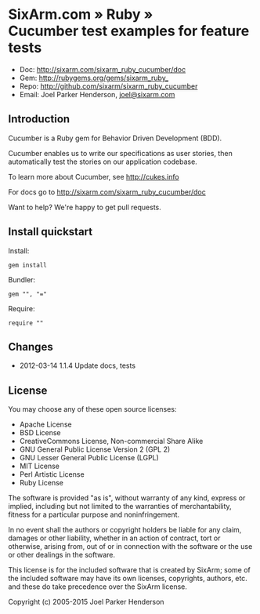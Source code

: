 # SixArm.com » Ruby » <br> Cucumber test examples for feature tests

* Doc: <http://sixarm.com/sixarm_ruby_cucumber/doc>
* Gem: <http://rubygems.org/gems/sixarm_ruby_>
* Repo: <http://github.com/sixarm/sixarm_ruby_cucumber>
* Email: Joel Parker Henderson, <joel@sixarm.com>


## Introduction

Cucumber is a Ruby gem for Behavior Driven Development (BDD).

Cucumber enables us to write our specifications as user stories,
then automatically test the stories on our application codebase.

To learn more about Cucumber, see http://cukes.info

For docs go to <http://sixarm.com/sixarm_ruby_cucumber/doc>

Want to help? We're happy to get pull requests.


## Install quickstart

Install:

    gem install 

Bundler:

    gem "", "="

Require:

    require ""


## Changes

* 2012-03-14 1.1.4 Update docs, tests

## License

You may choose any of these open source licenses:

  * Apache License
  * BSD License
  * CreativeCommons License, Non-commercial Share Alike
  * GNU General Public License Version 2 (GPL 2)
  * GNU Lesser General Public License (LGPL)
  * MIT License
  * Perl Artistic License
  * Ruby License

The software is provided "as is", without warranty of any kind, 
express or implied, including but not limited to the warranties of 
merchantability, fitness for a particular purpose and noninfringement. 

In no event shall the authors or copyright holders be liable for any 
claim, damages or other liability, whether in an action of contract, 
tort or otherwise, arising from, out of or in connection with the 
software or the use or other dealings in the software.

This license is for the included software that is created by SixArm;
some of the included software may have its own licenses, copyrights, 
authors, etc. and these do take precedence over the SixArm license.

Copyright (c) 2005-2015 Joel Parker Henderson
